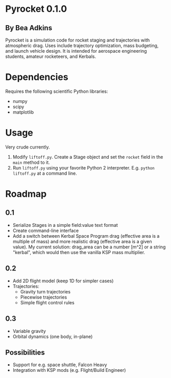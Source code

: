 # Pyrocket 0.1.0
## By Bea Adkins

Pyrocket is a simulation code for rocket staging and trajectories with atmospheric drag. Uses include trajectory optimization, mass budgeting, and launch vehicle design. It is intended for aerospace engineering students, amateur rocketeers, and Kerbals.

# Dependencies
Requires the following scientific Python libraries:

- numpy
- scipy
- matplotlib

# Usage
Very crude currently. 

1. Modify `liftoff.py`. Create a Stage object and set the `rocket` field in the `main` method to it. 
2. Run `liftoff.py` using your favorite Python 2 interpreter. E.g. `python liftoff.py` at a command line.

# Roadmap
## 0.1 
- Serialize Stages in a simple field:value text format
- Create command-line interface
- Add a switch between Kerbal Space Program drag (effective area is a multiple of mass) and more realistic drag (effective area is a given value). My current solution: drag_area can be a number [m^2] or a string "kerbal", which would then use the vanilla KSP mass multiplier.

## 0.2
- Add 2D flight model (keep 1D for simpler cases)
- Trajectories:
    - Gravity turn trajectories
    - Piecewise trajectories
    - Simple flight control rules

## 0.3
- Variable gravity
- Orbital dynamics (one body, in-plane)

## Possibilities
- Support for  e.g. space shuttle, Falcon Heavy
- Integration with KSP mods (e.g. Flight/Build Engineer)